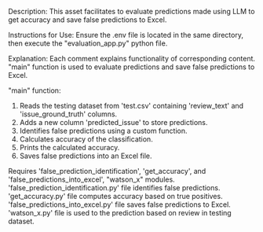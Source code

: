 Description:
This asset facilitates to evaluate predictions made using LLM to get accuracy and save false predictions to Excel.

Instructions for Use:
Ensure the .env file is located in the same directory, then execute the "evaluation_app.py" python file.

Explanation:
Each comment explains functionality of corresponding content.
"main" function is used to evaluate predictions and save false predictions to Excel.

"main" function:
1. Reads the testing dataset from 'test.csv' containing 'review_text' and 'issue_ground_truth' columns.
2. Adds a new column 'predicted_issue' to store predictions.
3. Identifies false predictions using a custom function.
4. Calculates accuracy of the classification.
5. Prints the calculated accuracy.
6. Saves false predictions into an Excel file.

Requires 'false_prediction_identification', 'get_accuracy', and 'false_predictions_into_excel', "watson_x" modules.
'false_prediction_identification.py' file identifies false predictions.
'get_accuracy.py' file computes accuracy based on true positives.
'false_predictions_into_excel.py' file saves false predictions to Excel.
'watson_x.py' file is used to the prediction based on review in testing dataset.